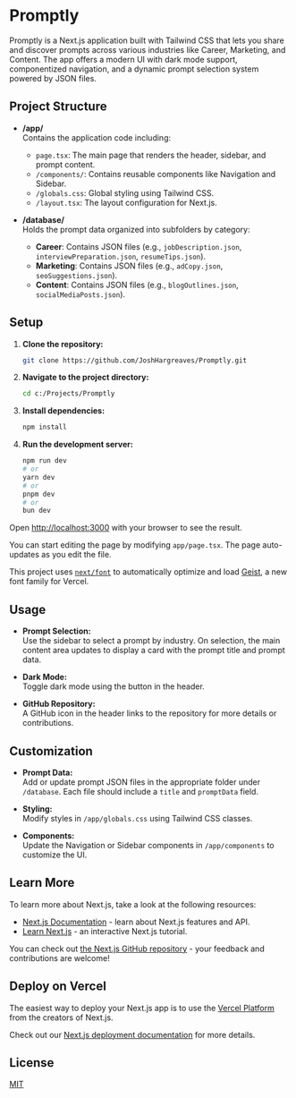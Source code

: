 # Promptly

Promptly is a Next.js application built with Tailwind CSS that lets you share and discover prompts across various industries like Career, Marketing, and Content. The app offers a modern UI with dark mode support, componentized navigation, and a dynamic prompt selection system powered by JSON files.

## Project Structure

- **/app/**  
  Contains the application code including:
  - `page.tsx`: The main page that renders the header, sidebar, and prompt content.
  - `/components/`: Contains reusable components like Navigation and Sidebar.
  - `/globals.css`: Global styling using Tailwind CSS.
  - `/layout.tsx`: The layout configuration for Next.js.

- **/database/**  
  Holds the prompt data organized into subfolders by category:
  - **Career**: Contains JSON files (e.g., `jobDescription.json`, `interviewPreparation.json`, `resumeTips.json`).
  - **Marketing**: Contains JSON files (e.g., `adCopy.json`, `seoSuggestions.json`).
  - **Content**: Contains JSON files (e.g., `blogOutlines.json`, `socialMediaPosts.json`).

## Setup

1. **Clone the repository:**
   ```bash
   git clone https://github.com/JoshHargreaves/Promptly.git
   ```

2. **Navigate to the project directory:**
   ```bash
   cd c:/Projects/Promptly
   ```

3. **Install dependencies:**
   ```bash
   npm install
   ```

4. **Run the development server:**
   ```bash
   npm run dev
   # or
   yarn dev
   # or
   pnpm dev
   # or
   bun dev
   ```

Open [http://localhost:3000](http://localhost:3000) with your browser to see the result.

You can start editing the page by modifying `app/page.tsx`. The page auto-updates as you edit the file.

This project uses [`next/font`](https://nextjs.org/docs/app/building-your-application/optimizing/fonts) to automatically optimize and load [Geist](https://vercel.com/font), a new font family for Vercel.

## Usage

- **Prompt Selection:**  
  Use the sidebar to select a prompt by industry. On selection, the main content area updates to display a card with the prompt title and prompt data.

- **Dark Mode:**  
  Toggle dark mode using the button in the header.

- **GitHub Repository:**  
  A GitHub icon in the header links to the repository for more details or contributions.

## Customization

- **Prompt Data:**  
  Add or update prompt JSON files in the appropriate folder under `/database`. Each file should include a `title` and `promptData` field.

- **Styling:**  
  Modify styles in `/app/globals.css` using Tailwind CSS classes.

- **Components:**  
  Update the Navigation or Sidebar components in `/app/components` to customize the UI.

## Learn More

To learn more about Next.js, take a look at the following resources:

- [Next.js Documentation](https://nextjs.org/docs) - learn about Next.js features and API.
- [Learn Next.js](https://nextjs.org/learn) - an interactive Next.js tutorial.

You can check out [the Next.js GitHub repository](https://github.com/vercel/next.js) - your feedback and contributions are welcome!

## Deploy on Vercel

The easiest way to deploy your Next.js app is to use the [Vercel Platform](https://vercel.com/new?utm_medium=default-template&filter=next.js&utm_source=create-next-app&utm_campaign=create-next-app-readme) from the creators of Next.js.

Check out our [Next.js deployment documentation](https://nextjs.org/docs/app/building-your-application/deploying) for more details.

## License

[MIT](LICENSE)
